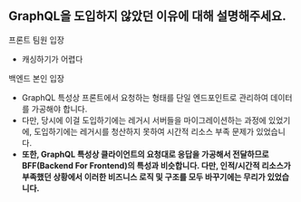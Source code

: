 ## GraphQL을 도입하지 않았던 이유에 대해 설명해주세요.

프론트 팀원 입장

- 캐싱하기가 어렵다

백엔드 본인 입장

- GraphQL 특성상 프론트에서 요청하는 형태를 단일 엔드포인트로 관리하여 데이터를 가공해야 합니다.
- 다만, 당시에 이걸 도입하기에는 레거시 서버들을 마이그레이션하는 과정에 있었기에, 도입하기에는
  레거시를 청산하지 못하여 시간적 리소스 부족 문제가 있었습니다.
- **또한, GraphQL 특성상 클라이언트의 요청대로 응답을 가공해서 전달하므로 BFF(Backend For Frontend)의 특성과 비슷합니다. 다만, 인적/시간적 리소스가 부족했던 상황에서 이러한 비즈니스 로직
  및 구조를 모두 바꾸기에는 무리가 있었습니다.**